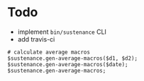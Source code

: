 Todo
====

- implement `bin/sustenance` CLI
- add travis-ci

```perl6
# calculate average macros
$sustenance.gen-average-macros($d1, $d2);
$sustenance.gen-average-macros($date);
$sustenance.gen-average-macros;
```
